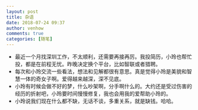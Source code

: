 ```yaml
---
layout: post
title: 杂语
date: 2018-07-24 09:37
author: venhow
comments: true
categories: [随笔]
---
```

<ul>
    <li>最近一个月找深圳工作，不太顺利，还需要再接再厉。我投简历，小玲也帮忙投，都是在前程无忧。昨晚决定换个平台，比如智联或者猎聘。</li>
    <li>每次和小玲交流一些看法，想法和见解都很有意思。真是觉得小玲是美貌和智慧一体的奇女子啊。爱得越来越深，深不见底。</li>
    <li>小玲有时候会做不好的梦，什么吵架啊，分手啊什么的。大约还是受过伤害的经历的折射吧，小玲要时间慢慢修复，我也会用我的爱帮助小玲的。</li>
    <li>小玲说我们现在什么都不缺，无话不谈，多重关系，就是缺钱。哈哈。</li>
</ul>
